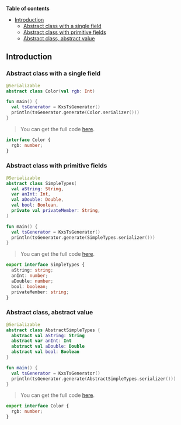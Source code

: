 <!--- TEST_NAME AbstractClassesTest -->

**Table of contents**

<!--- TOC -->

* [Introduction](#introduction)
  * [Abstract class with a single field](#abstract-class-with-a-single-field)
  * [Abstract class with primitive fields](#abstract-class-with-primitive-fields)
  * [Abstract class, abstract value](#abstract-class-abstract-value)

<!--- END -->


<!--- INCLUDE .*\.kt
import kotlinx.serialization.*
import dev.adamko.kxstsgen.*
-->

## Introduction

### Abstract class with a single field

```kotlin
@Serializable
abstract class Color(val rgb: Int)

fun main() {
  val tsGenerator = KxsTsGenerator()
  println(tsGenerator.generate(Color.serializer()))
}
```

> You can get the full code [here](./knit/example/example-abstract-class-single-field-01.kt).

```typescript
interface Color {
  rgb: number;
}
```

<!--- TEST -->

### Abstract class with primitive fields

```kotlin
@Serializable
abstract class SimpleTypes(
  val aString: String,
  var anInt: Int,
  val aDouble: Double,
  val bool: Boolean,
  private val privateMember: String,
)

fun main() {
  val tsGenerator = KxsTsGenerator()
  println(tsGenerator.generate(SimpleTypes.serializer()))
}
```

> You can get the full code [here](./knit/example/example-abstract-class-primitive-fields-01.kt).

```typescript
export interface SimpleTypes {
  aString: string;
  anInt: number;
  aDouble: number;
  bool: boolean;
  privateMember: string;
}
```

<!--- TEST -->

### Abstract class, abstract value

```kotlin
@Serializable
abstract class AbstractSimpleTypes {
  abstract val aString: String
  abstract var anInt: Int
  abstract val aDouble: Double
  abstract val bool: Boolean
}

fun main() {
  val tsGenerator = KxsTsGenerator()
  println(tsGenerator.generate(AbstractSimpleTypes.serializer()))
}
```

> You can get the full code [here](./knit/example/example-abstract-class-abstract-field-01.kt).

```typescript
export interface Color {
  rgb: number;
}
```

<!--- TEST -->
